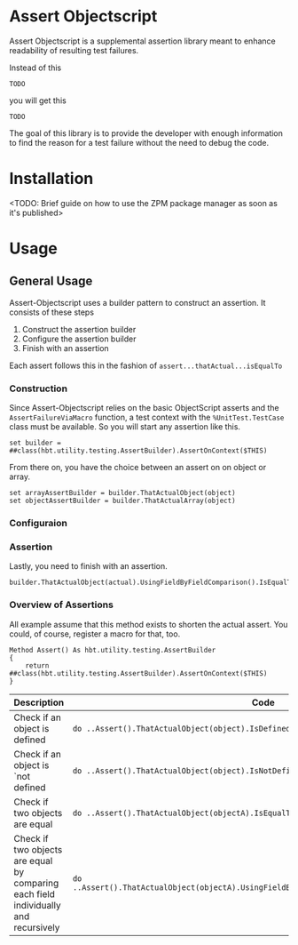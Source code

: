 # Assert Objectscript
Assert Objectscript is a supplemental assertion library meant to enhance readability of resulting test failures. 

Instead of this
```
TODO
```
you will get this
```
TODO
```
The goal of this library is to provide the developer with enough information to find the reason for a test failure without the need to debug the code.

# Installation
<TODO: Brief guide on how to use the ZPM package manager as soon as it's published>

# Usage
## General Usage
Assert-Objectscript uses a builder pattern to construct an assertion. It consists of these steps
1. Construct the assertion builder
2. Configure the assertion builder
3. Finish with an assertion

Each assert follows this in the fashion of ``assert...thatActual...isEqualTo``

### Construction
Since Assert-Objectscript relies on the basic ObjectScript asserts and the ``AssertFailureViaMacro`` function, a test context with the ``%UnitTest.TestCase`` class must be available. So you will start
any assertion like this.

```objectscript
set builder = ##class(hbt.utility.testing.AssertBuilder).AssertOnContext($THIS)
```

From there on, you have the choice between an assert on on object or array.

```objectscript
set arrayAssertBuilder = builder.ThatActualObject(object)
set objectAssertBuilder = builder.ThatActualArray(object)
```

### Configuraion

### Assertion

Lastly, you need to finish with an assertion.
```objectscript
builder.ThatActualObject(actual).UsingFieldByFieldComparison().IsEqualTo(Exepcted)
```

### Overview of Assertions

All example assume that this method exists to shorten
the actual assert. You could, of course, register a macro for that, too.
```objectscript
Method Assert() As hbt.utility.testing.AssertBuilder
{
    return ##class(hbt.utility.testing.AssertBuilder).AssertOnContext($THIS)
}
```

| Description                                                                         | Code                                                                                        |
|-------------------------------------------------------------------------------------|---------------------------------------------------------------------------------------------|
| Check if an object is defined                                                       | ``do ..Assert().ThatActualObject(object).IsDefined()``                                      |
| Check if an object is `not defined                                                  | ``do ..Assert().ThatActualObject(object).IsNotDefined()``                                   |
| Check if two objects are equal                                                      | ``do ..Assert().ThatActualObject(objectA).IsEqualTo(objectB)``                              |
| Check if two objects are equal by comparing each field individually and recursively | ``do ..Assert().ThatActualObject(objectA).UsingFieldByFieldComparison()IsEqualTo(objectB)`` |